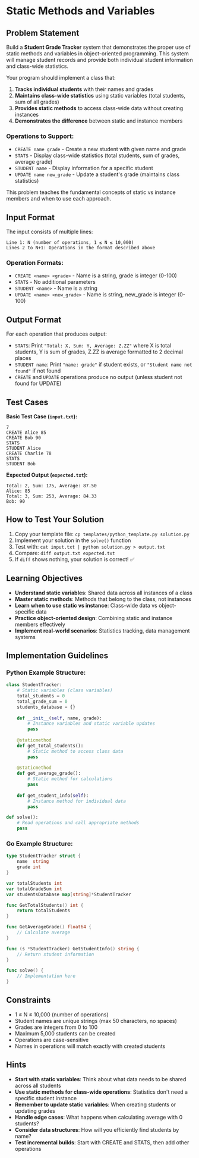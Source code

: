 # Static Methods and Variables

## Problem Statement

Build a **Student Grade Tracker** system that demonstrates the proper use of static methods and variables in object-oriented programming. This system will manage student records and provide both individual student information and class-wide statistics.

Your program should implement a class that:

1. **Tracks individual students** with their names and grades
2. **Maintains class-wide statistics** using static variables (total students, sum of all grades)
3. **Provides static methods** to access class-wide data without creating instances
4. **Demonstrates the difference** between static and instance members

### Operations to Support:
- `CREATE name grade` - Create a new student with given name and grade
- `STATS` - Display class-wide statistics (total students, sum of grades, average grade)
- `STUDENT name` - Display information for a specific student
- `UPDATE name new_grade` - Update a student's grade (maintains class statistics)

This problem teaches the fundamental concepts of static vs instance members and when to use each approach.

## Input Format

The input consists of multiple lines:
```
Line 1: N (number of operations, 1 ≤ N ≤ 10,000)
Lines 2 to N+1: Operations in the format described above
```

### Operation Formats:
- `CREATE <name> <grade>` - Name is a string, grade is integer (0-100)
- `STATS` - No additional parameters
- `STUDENT <name>` - Name is a string
- `UPDATE <name> <new_grade>` - Name is string, new_grade is integer (0-100)

## Output Format

For each operation that produces output:
- `STATS`: Print `"Total: X, Sum: Y, Average: Z.ZZ"` where X is total students, Y is sum of grades, Z.ZZ is average formatted to 2 decimal places
- `STUDENT name`: Print `"name: grade"` if student exists, or `"Student name not found"` if not found
- `CREATE` and `UPDATE` operations produce no output (unless student not found for UPDATE)

## Test Cases

**Basic Test Case (`input.txt`):**
```
7
CREATE Alice 85
CREATE Bob 90
STATS
STUDENT Alice
CREATE Charlie 78
STATS
STUDENT Bob
```

**Expected Output (`expected.txt`):**
```
Total: 2, Sum: 175, Average: 87.50
Alice: 85
Total: 3, Sum: 253, Average: 84.33
Bob: 90
```

## How to Test Your Solution
1. Copy your template file: `cp templates/python_template.py solution.py`
2. Implement your solution in the `solve()` function
3. Test with: `cat input.txt | python solution.py > output.txt`
4. Compare: `diff output.txt expected.txt`
5. If `diff` shows nothing, your solution is correct! ✅

## Learning Objectives
- **Understand static variables**: Shared data across all instances of a class
- **Master static methods**: Methods that belong to the class, not instances
- **Learn when to use static vs instance**: Class-wide data vs object-specific data
- **Practice object-oriented design**: Combining static and instance members effectively
- **Implement real-world scenarios**: Statistics tracking, data management systems

## Implementation Guidelines

### Python Example Structure:
```python
class StudentTracker:
    # Static variables (class variables)
    total_students = 0
    total_grade_sum = 0
    students_database = {}
    
    def __init__(self, name, grade):
        # Instance variables and static variable updates
        pass
    
    @staticmethod
    def get_total_students():
        # Static method to access class data
        pass
    
    @staticmethod
    def get_average_grade():
        # Static method for calculations
        pass
    
    def get_student_info(self):
        # Instance method for individual data
        pass

def solve():
    # Read operations and call appropriate methods
    pass
```

### Go Example Structure:
```go
type StudentTracker struct {
    name  string
    grade int
}

var totalStudents int
var totalGradeSum int
var studentsDatabase map[string]*StudentTracker

func GetTotalStudents() int {
    return totalStudents
}

func GetAverageGrade() float64 {
    // Calculate average
}

func (s *StudentTracker) GetStudentInfo() string {
    // Return student information
}

func solve() {
    // Implementation here
}
```

## Constraints
- 1 ≤ N ≤ 10,000 (number of operations)
- Student names are unique strings (max 50 characters, no spaces)
- Grades are integers from 0 to 100
- Maximum 5,000 students can be created
- Operations are case-sensitive
- Names in operations will match exactly with created students

## Hints
- **Start with static variables**: Think about what data needs to be shared across all students
- **Use static methods for class-wide operations**: Statistics don't need a specific student instance
- **Remember to update static variables**: When creating students or updating grades
- **Handle edge cases**: What happens when calculating average with 0 students?
- **Consider data structures**: How will you efficiently find students by name?
- **Test incremental builds**: Start with CREATE and STATS, then add other operations
